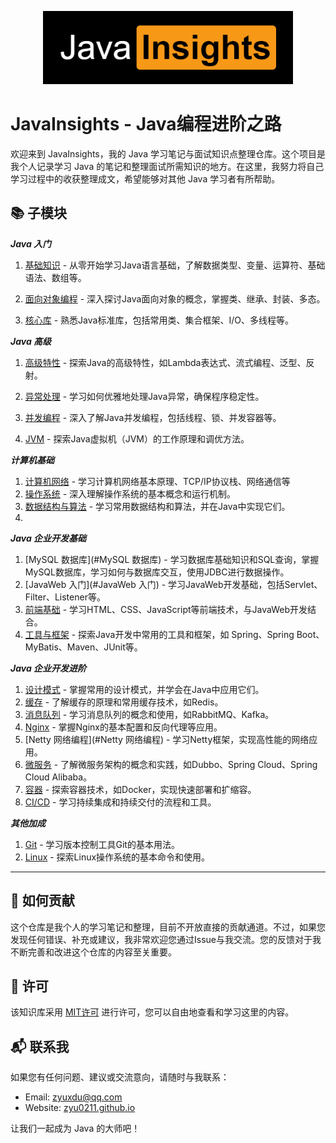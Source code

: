 <p align="center">
  <img src="imgs/logo.png" alt="JavaInsights Logo height="200" width="400"">
</p>

# JavaInsights - Java编程进阶之路

欢迎来到 JavaInsights，我的 Java 学习笔记与面试知识点整理仓库。这个项目是我个人记录学习 Java 的笔记和整理面试所需知识的地方。在这里，我努力将自己学习过程中的收获整理成文，希望能够对其他 Java 学习者有所帮助。

## :books: 子模块

***Java 入门***

1. [基础知识](基础知识/index.md) - 从零开始学习Java语言基础，了解数据类型、变量、运算符、基础语法、数组等。

2. [面向对象编程](#面向对象编程) - 深入探讨Java面向对象的概念，掌握类、继承、封装、多态。

3. [核心库](#核心库) - 熟悉Java标准库，包括常用类、集合框架、I/O、多线程等。

***Java 高级***

1. [高级特性](#高级特性) - 探索Java的高级特性，如Lambda表达式、流式编程、泛型、反射。

2. [异常处理](#异常处理) - 学习如何优雅地处理Java异常，确保程序稳定性。

3. [并发编程](#并发编程) - 深入了解Java并发编程，包括线程、锁、并发容器等。

4. [JVM](#JVM) - 探索Java虚拟机（JVM）的工作原理和调优方法。

***计算机基础***

1. [计算机网络](#计算机网络) - 学习计算机网络基本原理、TCP/IP协议栈、网络通信等
2. [操作系统](#操作系统) - 深入理解操作系统的基本概念和运行机制。
3. [数据结构与算法](#数据结构与算法) - 学习常用数据结构和算法，并在Java中实现它们。
4. 

***Java 企业开发基础***

1. [MySQL 数据库](#MySQL 数据库) - 学习数据库基础知识和SQL查询，掌握MySQL数据库，学习如何与数据库交互，使用JDBC进行数据操作。
2. [JavaWeb 入门](#JavaWeb 入门) - 学习JavaWeb开发基础，包括Servlet、Filter、Listener等。
3. [前端基础](https://chat.openai.com/c/cd6b41ab-42fa-4827-b538-725fb84a29aa#前端基础) - 学习HTML、CSS、JavaScript等前端技术，与JavaWeb开发结合。
4. [工具与框架](#工具与框架) - 探索Java开发中常用的工具和框架，如 Spring、Spring Boot、MyBatis、Maven、JUnit等。

***Java 企业开发进阶***

1. [设计模式](#设计模式) - 掌握常用的设计模式，并学会在Java中应用它们。
2. [缓存](#缓存) - 了解缓存的原理和常用缓存技术，如Redis。
3. [消息队列](#消息队列) - 学习消息队列的概念和使用，如RabbitMQ、Kafka。
4. [Nginx](#Nginx) - 掌握Nginx的基本配置和反向代理等应用。
5. [Netty 网络编程](#Netty 网络编程) - 学习Netty框架，实现高性能的网络应用。
6. [微服务](#微服务) - 了解微服务架构的概念和实践，如Dubbo、Spring Cloud、Spring Cloud Alibaba。
7. [容器](#容器) - 探索容器技术，如Docker，实现快速部署和扩缩容。
8. [CI/CD](#CI/CD) - 学习持续集成和持续交付的流程和工具。

***其他加成***

1. [Git](#Git) - 学习版本控制工具Git的基本用法。
2. [Linux](#Linux) - 探索Linux操作系统的基本命令和使用。

******

## :muscle: 如何贡献

这个仓库是我个人的学习笔记和整理，目前不开放直接的贡献通道。不过，如果您发现任何错误、补充或建议，我非常欢迎您通过Issue与我交流。您的反馈对于我不断完善和改进这个仓库的内容至关重要。

## :scroll: 许可

该知识库采用 [MIT许可](LICENSE) 进行许可，您可以自由地查看和学习这里的内容。

## :mailbox_with_mail: 联系我

如果您有任何问题、建议或交流意向，请随时与我联系：

- Email: zyuxdu@qq.com
- Website: [zyu0211.github.io](https://zyu0211.github.io)

让我们一起成为 Java 的大师吧！

